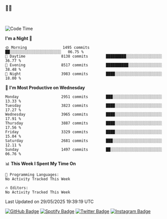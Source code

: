 ### 🤙🍺

<!-- <a href="https://github-readme-stats.vercel.app/api?username=hzak2xx&count_private=true&show_icons=true&theme=dracula">
  <img align="center" src="https://github-readme-stats.vercel.app/api?username=hzak2xx&count_private=true&show_icons=true&theme=dracula" />
</a>
</br> -->
</br>

<!--START_SECTION:waka-->
![Code Time](http://img.shields.io/badge/Code%20Time-4%2C209%20hrs%2040%20mins-blue)

**I'm a Night 🦉** 

```text
🌞 Morning                1495 commits        ██░░░░░░░░░░░░░░░░░░░░░░░   06.75 % 
🌆 Daytime                8138 commits        █████████░░░░░░░░░░░░░░░░   36.77 % 
🌃 Evening                8517 commits        ██████████░░░░░░░░░░░░░░░   38.48 % 
🌙 Night                  3983 commits        ████░░░░░░░░░░░░░░░░░░░░░   18.00 % 
```
📅 **I'm Most Productive on Wednesday** 

```text
Monday                   2951 commits        ███░░░░░░░░░░░░░░░░░░░░░░   13.33 % 
Tuesday                  3823 commits        ████░░░░░░░░░░░░░░░░░░░░░   17.27 % 
Wednesday                3965 commits        ████░░░░░░░░░░░░░░░░░░░░░   17.91 % 
Thursday                 3887 commits        ████░░░░░░░░░░░░░░░░░░░░░   17.56 % 
Friday                   3329 commits        ████░░░░░░░░░░░░░░░░░░░░░   15.04 % 
Saturday                 2681 commits        ███░░░░░░░░░░░░░░░░░░░░░░   12.11 % 
Sunday                   1497 commits        ██░░░░░░░░░░░░░░░░░░░░░░░   06.76 % 
```


📊 **This Week I Spent My Time On** 

```text
💬 Programming Languages: 
No Activity Tracked This Week

🔥 Editors: 
No Activity Tracked This Week
```


 Last Updated on 29/05/2025 19:39:19 UTC
<!--END_SECTION:waka-->

[![GitHub Badge](https://img.shields.io/badge/GitHub-100000?style=for-the-badge&logo=github&logoColor=white)](https://github.com/hzak2xx)
[![Spotify Badge](https://img.shields.io/badge/Spotify-1ED760?&style=for-the-badge&logo=spotify&logoColor=white)](https://open.spotify.com/user/uf90s6sbbh75a1mt44clkhkvf)
[![Twitter Badge](https://img.shields.io/badge/Twitter-1DA1F2?style=for-the-badge&logo=twitter&logoColor=white)](https://twitter.com/hzak2xx)
[![Instagram Badge](https://img.shields.io/badge/Instagram-E4405F?style=for-the-badge&logo=instagram&logoColor=white)](https://www.instagram.com/hzak2xx/)
